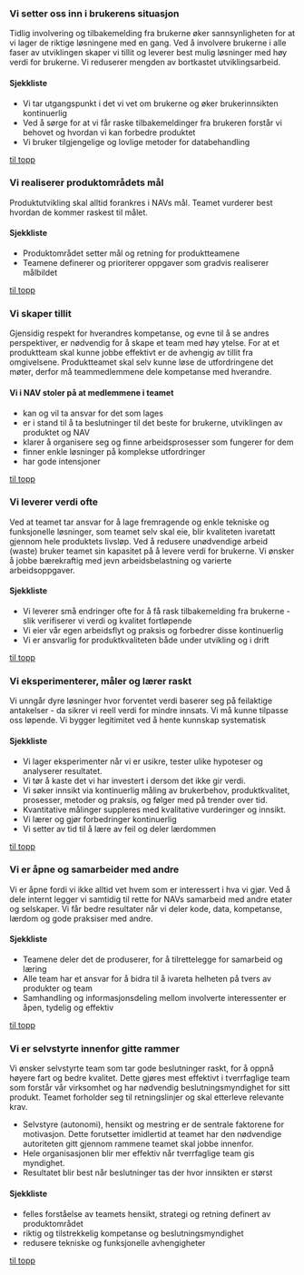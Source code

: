 ### Vi setter oss inn i brukerens situasjon

Tidlig involvering og tilbakemelding fra brukerne øker sannsynligheten for at vi lager de riktige løsningene med en gang. Ved å involvere brukerne i alle faser av utviklingen skaper vi tillit og leverer best mulig løsninger med høy verdi for brukerne. Vi reduserer mengden av bortkastet utviklingsarbeid.

#### Sjekkliste

*  Vi tar utgangspunkt i det vi vet om brukerne og øker brukerinnsikten kontinuerlig
*  Ved å sørge for at vi får raske tilbakemeldinger fra brukeren forstår vi behovet og hvordan vi kan forbedre produktet
*  Vi bruker tilgjengelige og lovlige metoder for databehandling

<a href='#normal-header'>til topp</a>

### Vi realiserer produktområdets mål

Produktutvikling skal alltid forankres i NAVs mål. Teamet vurderer best hvordan de kommer raskest til målet.

#### Sjekkliste

*  Produktområdet setter mål og retning for produktteamene
*  Teamene definerer og prioriterer oppgaver som gradvis realiserer målbildet

<a href='#normal-header'>til topp</a>

### Vi skaper tillit

Gjensidig respekt for hverandres kompetanse, og evne til å se andres perspektiver, er nødvendig for å skape et team med høy ytelse.  For at et produktteam skal kunne jobbe effektivt er de avhengig av tillit fra omgivelsene. Produktteamet skal selv kunne løse de utfordringene det møter, derfor må teammedlemmene dele kompetanse med hverandre.

#### Vi i NAV stoler på at medlemmene i teamet

*  kan og vil ta ansvar for det som lages
*  er i stand til å ta beslutninger til det beste for brukerne, utviklingen av produktet og NAV
*  klarer å organisere seg og finne arbeidsprosesser som fungerer for dem
*  finner enkle løsninger på komplekse utfordringer
*  har gode intensjoner

<a href='#normal-header'>til topp</a>

### Vi leverer verdi ofte

Ved at teamet tar ansvar for å lage fremragende og enkle tekniske og funksjonelle løsninger, som teamet selv skal eie, blir kvaliteten ivaretatt gjennom hele produktets livsløp. Ved å redusere unødvendige arbeid (waste) bruker teamet sin kapasitet på å levere verdi for brukerne. Vi ønsker å jobbe bærekraftig med jevn arbeidsbelastning og varierte arbeidsoppgaver.

#### Sjekkliste

*  Vi leverer små endringer ofte for å få rask tilbakemelding fra brukerne - slik verifiserer vi verdi og kvalitet fortløpende
*  Vi eier vår egen arbeidsflyt og praksis og forbedrer disse kontinuerlig
*  Vi er ansvarlig for produktkvaliteten både under utvikling og i drift

<a href='#normal-header'>til topp</a>

### Vi eksperimenterer, måler og lærer raskt

Vi unngår dyre løsninger hvor forventet verdi baserer seg på feilaktige antakelser - da sikrer vi reell verdi for mindre innsats. Vi må kunne tilpasse oss løpende. Vi bygger legitimitet ved å hente kunnskap systematisk


#### Sjekkliste

*  Vi lager eksperimenter når vi er usikre, tester ulike hypoteser og analyserer resultatet.
*  Vi tør å kaste det vi har investert i dersom det ikke gir verdi.
*  Vi søker innsikt via kontinuerlig måling av brukerbehov, produktkvalitet, prosesser, metoder og praksis, og følger med på trender over tid.
*  Kvantitative målinger suppleres med kvalitative vurderinger og innsikt.
*  Vi lærer og gjør forbedringer kontinuerlig
*  Vi setter av tid til å lære av feil og deler lærdommen

<a href='#normal-header'>til topp</a>

### Vi er åpne og samarbeider med andre

Vi er åpne fordi vi ikke alltid vet hvem som er interessert i hva vi gjør. Ved å dele internt legger vi samtidig til rette for NAVs samarbeid med andre etater og selskaper. Vi får bedre resultater når vi deler kode, data, kompetanse, lærdom og gode praksiser med andre.

#### Sjekkliste

*  Teamene deler det de produserer, for å tilrettelegge for samarbeid og læring
*  Alle team har et ansvar for å bidra til å ivareta helheten på tvers av produkter og team
*  Samhandling og informasjonsdeling mellom involverte interessenter er åpen, tydelig og effektiv

<a href='#normal-header'>til topp</a>

### Vi er selvstyrte innenfor gitte rammer

Vi ønsker selvstyrte team som tar gode beslutninger raskt, for å oppnå høyere fart og bedre kvalitet. Dette gjøres mest effektivt i tverrfaglige team som forstår vår virksomhet og har nødvendig beslutningsmyndighet for sitt produkt. Teamet forholder seg til retningslinjer og skal etterleve relevante krav. 

* Selvstyre (autonomi), hensikt og mestring er de sentrale faktorene for motivasjon. Dette forutsetter imidlertid at teamet har den nødvendige autoriteten gitt gjennom rammene teamet skal jobbe innenfor.
* Hele organisasjonen blir mer effektiv når tverrfaglige team gis myndighet.
* Resultatet blir best når beslutninger tas der hvor innsikten er størst

#### Sjekkliste

*  felles forståelse av teamets hensikt, strategi og retning definert av produktområdet
*  riktig og tilstrekkelig kompetanse og beslutningsmyndighet
*  redusere tekniske og funksjonelle avhengigheter

<a href='#normal-header'>til topp</a>